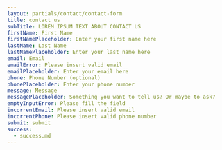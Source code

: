 ```yaml
---
layout: partials/contact/contact-form
title: contact us
subTitle: LOREM IPSUM TEXT ABOUT CONTACT US
firstName: First Name
firstNamePlaceholder: Enter your first name here
lastName: Last Name
lastNamePlaceholder: Enter your last name here
email: Email
emailError: Please insert valid email
emailPlaceholder: Enter your email here
phone: Phone Number (optional)
phonePlaceholder: Enter your phone number
message: Message
messagePlaceholder: Something you want to tell us? Or maybe to ask?
emptyInputError: Please fill the field
incorrentEmail: Please insert valid email
incorrentPhone: Please insert valid phone number
submit: submit
success:
  - success.md
---
```

